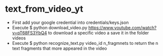 # text_from_video_yt
- First add your google credential into credentials/keys.json
- Execute $ python download_video.py https://www.youtube.com/watch?v=pT68FS3YbQ4 to download a specific video a save it in the folder videos
- Execute $ python recognize_text.py video_id n_fragmnets to return the n text fragments that more appeared in the video
